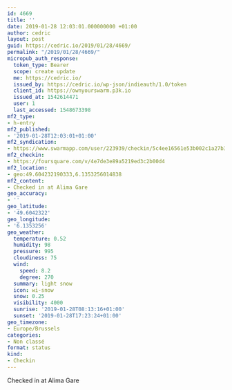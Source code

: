 ```yaml
---
id: 4669
title: ''
date: 2019-01-28 12:03:01.000000000 +01:00
author: cedric
layout: post
guid: https://cedric.io/2019/01/28/4669/
permalink: "/2019/01/28/4669/"
micropub_auth_response:
  token_type: Bearer
  scope: create update
  me: https://cedric.io/
  issued_by: https://cedric.io/wp-json/indieauth/1.0/token
  client_id: https://ownyourswarm.p3k.io
  issued_at: 1542614471
  user: 1
  last_accessed: 1548673398
mf2_type:
- h-entry
mf2_published:
- '2019-01-28T12:03:01+01:00'
mf2_syndication:
- https://www.swarmapp.com/user/223939/checkin/5c4ee16561e53b002c1a27b3
mf2_checkin:
- https://foursquare.com/v/4e7de3e89a5219ed3c2b00d4
mf2_location:
- geo:49.604232190333,6.1353256014838
mf2_content:
- Checked in at Alima Gare
geo_accuracy:
- ''
geo_latitude:
- '49.6042322'
geo_longitude:
- '6.1353256'
geo_weather:
  temperature: 0.52
  humidity: 98
  pressure: 995
  cloudiness: 75
  wind:
    speed: 8.2
    degree: 270
  summary: light snow
  icon: wi-snow
  snow: 0.25
  visibility: 4000
  sunrise: '2019-01-28T08:13:16+01:00'
  sunset: '2019-01-28T17:23:24+01:00'
geo_timezone:
- Europe/Brussels
categories:
- Non classé
format: status
kind:
- Checkin
---
```

Checked in at Alima Gare